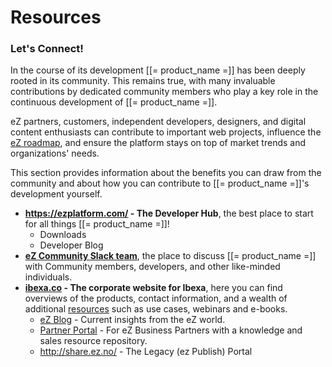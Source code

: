 # Resources

### Let's Connect!

In the course of its development [[= product_name =]] has been deeply rooted in its community. This remains true, with many invaluable contributions by dedicated community members who play a key role in the continuous development of [[= product_name =]]. 

eZ partners, customers, independent developers, designers, and digital content enthusiasts can contribute to important web projects, influence the [eZ roadmap](https://doc.ez.no/display/MAIN/eZ+Platform+Release+Process+and+Roadmap), and ensure the platform stays on top of market trends and organizations' needs.

This section provides information about the benefits you can draw from the community and about how you can contribute to [[= product_name =]]'s development yourself.

- **<https://ezplatform.com/> - The Developer Hub**,
    the best place to start for all things [[= product_name =]]!
    - Downloads
    - Developer Blog
- **[eZ Community Slack team](http://ez-community-on-slack.herokuapp.com/)**, the place to discuss [[= product_name =]] with Community members, developers, and other like-minded individuals.
- **[ibexa.co](http://ibexa.co) - The corporate website for Ibexa**,
    here you can find overviews of the products, contact information, and a wealth of additional [resources](http://ez.no/Resources/) such as use cases, webinars and e-books.
    - [eZ Blog](http://ez.no/Blog) - Current insights from the eZ world.
    - [Partner Portal](http://ez.no/Partner-Portal) - For eZ Business Partners with a knowledge and sales resource repository.
    - <http://share.ez.no/> - The Legacy (ez Publish) Portal
